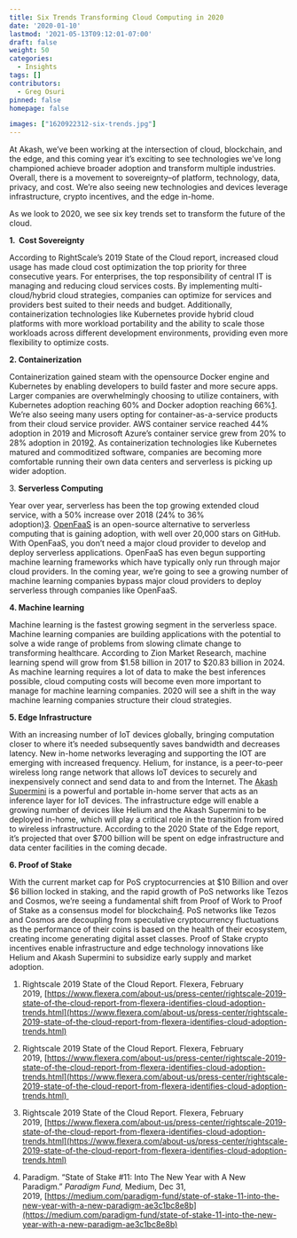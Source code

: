 ```yaml
---
title: Six Trends Transforming Cloud Computing in 2020
date: '2020-01-10'
lastmod: '2021-05-13T09:12:01-07:00'
draft: false
weight: 50
categories:
  - Insights
tags: []
contributors:
  - Greg Osuri
pinned: false
homepage: false

images: ["1620922312-six-trends.jpg"]
---
```

At Akash, we’ve been working at the intersection of cloud, blockchain, and the edge, and this coming year it’s exciting to see technologies we’ve long championed achieve broader adoption and transform multiple industries. Overall, there is a movement to sovereignty–of platform, technology, data, privacy, and cost. We’re also seeing new technologies and devices leverage infrastructure, crypto incentives, and the edge in-home.  
  
As we look to 2020, we see six key trends set to transform the future of the cloud.  
  
**1.  Cost Sovereignty**  
  
According to RightScale’s 2019 State of the Cloud report, increased cloud usage has made cloud cost optimization the top priority for three consecutive years. For enterprises, the top responsibility of central IT is managing and reducing cloud services costs. By implementing multi-cloud/hybrid cloud strategies, companies can optimize for services and providers best suited to their needs and budget. Additionally, containerization technologies like Kubernetes provide hybrid cloud platforms with more workload portability and the ability to scale those workloads across different development environments, providing even more flexibility to optimize costs.  
  
**2\. Containerization**  
  
Containerization gained steam with the opensource Docker engine and Kubernetes by enabling developers to build faster and more secure apps. Larger companies are overwhelmingly choosing to utilize containers, with Kubernetes adoption reaching 60% and Docker adoption reaching 66%[1](https://blog.akash.network/2020/01/09/six-trends-transforming-cloud-computing-in-2020/#easy-footnote-bottom-1-520). We’re also seeing many users opting for container-as-a-service products from their cloud service provider. AWS container service reached 44% adoption in 2019 and Microsoft Azure’s container service grew from 20% to 28% adoption in 2019[2](https://blog.akash.network/2020/01/09/six-trends-transforming-cloud-computing-in-2020/#easy-footnote-bottom-2-520). As containerization technologies like Kubernetes matured and commoditized software, companies are becoming more comfortable running their own data centers and serverless is picking up wider adoption.  
  
3. **Serverless Computing**   
  
Year over year, serverless has been the top growing extended cloud service, with a 50% increase over 2018 (24% to 36% adoption)[3](https://blog.akash.network/2020/01/09/six-trends-transforming-cloud-computing-in-2020/#easy-footnote-bottom-3-520). [OpenFaaS](https://openfaas.com/) is an open-source alternative to serverless computing that is gaining adoption, with well over 20,000 stars on GitHub. With OpenFaaS, you don’t need a major cloud provider to develop and deploy serverless applications. OpenFaaS has even begun supporting machine learning frameworks which have typically only run through major cloud providers. In the coming year, we’re going to see a growing number of machine learning companies bypass major cloud providers to deploy serverless through companies like OpenFaaS.   
  
**4\. Machine learning**  
  
Machine learning is the fastest growing segment in the serverless space. Machine learning companies are building applications with the potential to solve a wide range of problems from slowing climate change to transforming healthcare. According to Zion Market Research, machine learning spend will grow from $1.58 billion in 2017 to $20.83 billion in 2024. As machine learning requires a lot of data to make the best inferences possible, cloud computing costs will become even more important to manage for machine learning companies. 2020 will see a shift in the way machine learning companies structure their cloud strategies.   
  
**5\. Edge Infrastructure**  
  
With an increasing number of IoT devices globally, bringing computation closer to where it’s needed subsequently saves bandwidth and decreases latency. New in-home networks leveraging and supporting the IOT are emerging with increased frequency. Helium, for instance, is a peer-to-peer wireless long range network that allows IoT devices to securely and inexpensively connect and send data to and from the Internet. The [Akash Supermini](https://akash.network/supermini/) is a powerful and portable in-home server that acts as an inference layer for IoT devices. The infrastructure edge will enable a growing number of devices like Helium and the Akash Supermini to be deployed in-home, which will play a critical role in the transition from wired to wireless infrastructure. According to the 2020 State of the Edge report, it’s projected that over $700 billion will be spent on edge infrastructure and data center facilities in the coming decade.  
  
**6\. Proof of Stake**  
  
With the current market cap for PoS cryptocurrencies at $10 Billion and over $6 billion locked in staking, and the rapid growth of PoS networks like Tezos and Cosmos, we’re seeing a fundamental shift from Proof of Work to Proof of Stake as a consensus model for blockchain[4](https://blog.akash.network/2020/01/09/six-trends-transforming-cloud-computing-in-2020/#easy-footnote-bottom-4-520). PoS networks like Tezos and Cosmos are decoupling from speculative cryptocurrency fluctuations as the performance of their coins is based on the health of their ecosystem, creating income generating digital asset classes. Proof of Stake crypto incentives enable infrastructure and edge technology innovations like Helium and Akash Supermini to subsidize early supply and market adoption. 

1.  Rightscale 2019 State of the Cloud Report. Flexera, February 2019, [https://www.flexera.com/about-us/press-center/rightscale-2019-state-of-the-cloud-report-from-flexera-identifies-cloud-adoption-trends.html](https://www.flexera.com/about-us/press-center/rightscale-2019-state-of-the-cloud-report-from-flexera-identifies-cloud-adoption-trends.html)
    
2.  Rightscale 2019 State of the Cloud Report. Flexera, February 2019, [https://www.flexera.com/about-us/press-center/rightscale-2019-state-of-the-cloud-report-from-flexera-identifies-cloud-adoption-trends.html](https://www.flexera.com/about-us/press-center/rightscale-2019-state-of-the-cloud-report-from-flexera-identifies-cloud-adoption-trends.html) 
    
3.  Rightscale 2019 State of the Cloud Report. Flexera, February 2019, [https://www.flexera.com/about-us/press-center/rightscale-2019-state-of-the-cloud-report-from-flexera-identifies-cloud-adoption-trends.html](https://www.flexera.com/about-us/press-center/rightscale-2019-state-of-the-cloud-report-from-flexera-identifies-cloud-adoption-trends.html)
    
4.  Paradigm. “State of Stake #11: Into The New Year with A New Paradigm.” _Paradigm Fund,_ Medium, Dec 31, 2019, [https://medium.com/paradigm-fund/state-of-stake-11-into-the-new-year-with-a-new-paradigm-ae3c1bc8e8b](https://medium.com/paradigm-fund/state-of-stake-11-into-the-new-year-with-a-new-paradigm-ae3c1bc8e8b)